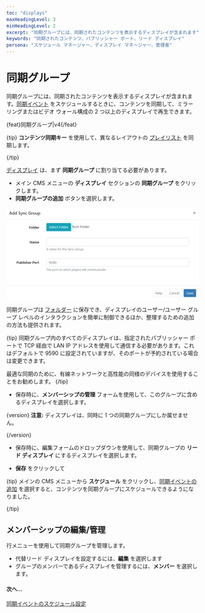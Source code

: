 ```yaml
---
toc: "displays"
maxHeadingLevel: 3
minHeadingLevel: 2
excerpt: "同期グループには、同期されたコンテンツを表示するディスプレイが含まれます"
keywords: "同期されたコンテンツ、パブリッシャー ポート、リード ディスプレイ"
persona: "スケジュール マネージャー、ディスプレイ マネージャー、管理者"
---
```


# 同期グループ

同期グループには、同期されたコンテンツを表示するディスプレイが含まれます。[同期イベント](scheduling_events.html#content-synchronised-events) をスケジュールするときに、コンテンツを同期して、ミラーリングまたはビデオ ウォール構成の 2 つ以上のディスプレイで再生できます。

{feat}同期グループ|v4{/feat}

{tip}
**コンテンツ同期キー** を使用して、異なるレイアウトの [プレイリスト](layouts_editor_playlists.html) を同期します。

{/tip}

[ディスプレイ](displays.html) は、まず **同期グループ** に割り当てる必要があります。

- メイン CMS メニューの **ディスプレイ** セクションの **同期グループ** をクリックします。
- **同期グループの追加** ボタンを選択します。

![同期グループの追加](img/v4_displays_add_sync_groups.png)

同期グループは [フォルダー](tour_folders.html) に保存でき、ディスプレイのユーザー/ユーザー グループ レベルのインタラクションを簡単に制御できるほか、整理するための追加の方法も提供されます。

{tip}
同期グループ内のすべてのディスプレイは、指定されたパブリッシャー ポートで TCP 経由で LAN IP アドレスを使用して通信する必要があります。これはデフォルトで 9590 に設定されていますが、そのポートが予約されている場合は変更できます。

最適な同期のために、有線ネットワークと高性能の同様のデバイスを使用することをお勧めします。
{/tip}

- 保存時に、**メンバーシップの管理** フォームを使用して、このグループに含めるディスプレイを選択します。

{version}
**注意:** ディスプレイは、同時に 1 つの同期グループにしか属せません。

{/version}

- 保存時に、編集フォームのドロップダウンを使用して、同期グループの **リード ディスプレイ** にするディスプレイを選択します。

- **保存** をクリックして

{tip}
メインの CMS メニューから **スケジュール** をクリックし、[同期イベントの追加](scheduling_events.html#content-synchronised-events) を選択すると、コンテンツを同期グループにスケジュールできるようになりました。

{/tip}

## メンバーシップの編集/管理

行メニューを使用して同期グループを管理します。

- 代替リード ディスプレイを設定するには、**編集** を選択します
- グループのメンバーであるディスプレイを管理するには、**メンバー** を選択します。

#### 次へ...

[同期イベントのスケジュール設定](scheduling_events.html#content-synchronised-events)

